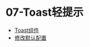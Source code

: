 # 07-Toast轻提示

- [Toast组件](https://vant-ui.github.io/vant/#/zh-CN/toast)
- [修改默认配置](https://vant-ui.github.io/vant/#/zh-CN/toast#xiu-gai-mo-ren-pei-zhi)